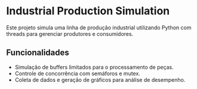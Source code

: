 # Industrial Production Simulation

Este projeto simula uma linha de produção industrial utilizando Python com threads para gerenciar produtores e consumidores.

## Funcionalidades
- Simulação de buffers limitados para o processamento de peças.
- Controle de concorrência com semáforos e mutex.
- Coleta de dados e geração de gráficos para análise de desempenho.
